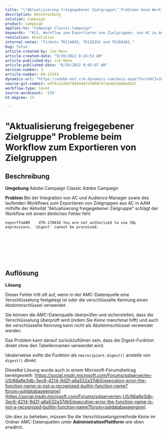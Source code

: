 ```yaml
---
title: "\"Aktualisierung freigegebener Zielgruppe\" Probleme beim Workflow zum Exportieren von Zielgruppen"
description: Beschreibung
solution: Campaign
product: Campaign
applies-to: "Campaign Classic,Campaign"
keywords: '"KCS, Workflow zum Exportieren von Zielgruppen, von AC zu AAM, \"Aktualisierung freigegebener Zielgruppe\"-Aktivität, Adobe Campaign Classic, Adobe Campaign'
resolution: Resolution
internal-notes: "Tickets TK214093, TK128191 and TK168481."
bug: false
article-created-by: Jim Menn
article-created-date: "9/20/2022 8:24:53 AM"
article-published-by: Jim Menn
article-published-date: "9/20/2022 8:45:07 AM"
version-number: 3
article-number: KA-15393
dynamics-url: "https://adobe-ent.crm.dynamics.com/main.aspx?forceUCI=1&pagetype=entityrecord&etn=knowledgearticle&id=e791d9af-bd38-ed11-9db1-0022480866ad"
source-git-commit: e8f4ca2dd578944d4fe399074fab461de88ad247
workflow-type: tm+mt
source-wordcount: '225'
ht-degree: 1%

---
```


# &quot;Aktualisierung freigegebener Zielgruppe&quot; Probleme beim Workflow zum Exportieren von Zielgruppen

## Beschreibung


<b>Umgebung</b>
Adobe Campaign Classic Adobe Campaign

<b>Problem</b>
Bei der Integration von AC und Audience Manager sowie des laufenden Workflows zum Exportieren von Zielgruppen aus AC in AAM mithilfe der Aktivität &quot;Aktualisierung freigegebener Zielgruppe&quot; schlägt der Workflow mit einem ähnlichen Fehler fehl:


```
exportToAAM    XTK-170016 You are not authorized to use SQL expressions. 'digest' cannot be processed.
```

<br><br> <br><br> <br>

## Auflösung


<b>Lösung</b>

Dieser Fehler tritt oft auf, wenn in der AMC-Datenquelle eine Verschlüsselung festgelegt ist oder die verschlüsselte Kennung einen Abstimmschlüssel verwendet.


Sie können die AMC-Datenquelle überprüfen und sicherstellen, dass die Verschlüsselung überprüft wird (indem Sie *Keine* manchmal hilft) und auch die verschlüsselte Kennung kann nicht als Abstimmschlüssel verwendet werden.


Das Problem kann darauf zurückzuführen sein, dass die Digest-Funktion direkt ohne den Tabellennamen verwendet wird.

Idealerweise sollte die Funktion als `nmsrecipient.digest()` anstelle von `digest()` direkt.


Dieselbe Lösung wurde auch in einem Microsoft-Forumsbeitrag bereitgestellt: [https://social.msdn.microsoft.com/Forums/sqlserver/en-US/66a6e3db-3ec6-4214-9d2f-a6a532a37db5/execution-error-the-function-name-is-not-a-recognized-builtin-function-name?forum=sqldatabaseengine](https://social.msdn.microsoft.com/Forums/sqlserver/en-US/66a6e3db-3ec6-4214-9d2f-a6a532a37db5/execution-error-the-function-name-is-not-a-recognized-builtin-function-name?forum=sqldatabaseengine).


Um dies zu beheben, müssen Sie die Verschlüsselungsmethode *Keine* im Ordner AMC-Datenquellen unter <b>Administration</b><b>Plattform</b> wie oben erwähnt.
